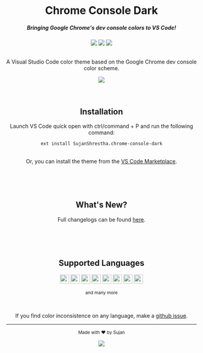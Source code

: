 <div align="center">
  <h1>Chrome Console Dark</h1>

  <h5>Bringing Google Chrome's dev console colors to VS Code!</h5>
  <img src="https://img.shields.io/github/package-json/v/sjns19/chrome-console-dark?color=%23f19767&style=for-the-badge" />
  <img src="https://img.shields.io/visual-studio-marketplace/d/SujanShrestha.chrome-console-dark?color=%23f19767&style=for-the-badge" />
  <img src="https://img.shields.io/visual-studio-marketplace/stars/SujanShrestha.chrome-console-dark?color=%23f19767&style=for-the-badge" />
  <br/><br/>
  <p>A Visual Studio Code color theme based on the Google Chrome dev console color scheme.</p>
  <img src="https://user-images.githubusercontent.com/47782595/171379720-38f837fc-7641-40a6-abd4-a08955be4b3e.png" />
  <br/><br/><br/>
  <h2>Installation</h2>
  <p>Launch VS Code quick open with ctrl/command + P and run the following command:</p>
  <code>ext install SujanShrestha.chrome-console-dark</code><br/><br/>
  <p>Or, you can install the theme from the <a href="https://marketplace.visualstudio.com/items?itemName=SujanShrestha.chrome-console-dark">VS Code Marketplace</a>.</p>
  <br/><br/><br/>
  <h2>What's New?</h2>
  <p>Full changelogs can be found <a href="https://github.com/sjns19/chrome-console-dark/blob/main/CHANGELOG.md">here</a>.</p>
  <br/><br/><br/>
  <h2>Supported Languages</h2>
  <img src="https://cdn-icons-png.flaticon.com/512/174/174854.png" height="24" width="24" />
  <img src="https://cdn-icons-png.flaticon.com/512/732/732190.png" height="24" width="24" />
  <img src="https://cdn-icons-png.flaticon.com/512/5968/5968292.png" height="24" width="24" />
  <img src="https://cdn-icons-png.flaticon.com/512/6132/6132222.png" height="24" width="24" />
  <img src="https://cdn-icons-png.flaticon.com/512/6132/6132221.png" height="24" width="24" />
  <img src="https://cdn-icons-png.flaticon.com/512/5968/5968332.png" height="24" width="24" />        
  <img src="https://cdn-icons-png.flaticon.com/512/5968/5968282.png" height="24" width="24" />
  <img src="https://cdn-icons-png.flaticon.com/512/5968/5968350.png" height="24" width="24" />
  <p><small>and many more</small></p>
  <br/>
  <p>If you find color inconsistence on any language, make a <a href="https://github.com/sjns19/chrome-console-dark/issues">github issue</a>.</p>
  <hr/>
  <p><small>Made with ❤️ by Sujan</small></p>
  <img src="https://img.shields.io/github/license/sjns19/chrome-console-dark?color=%23f19767" />
</div>
